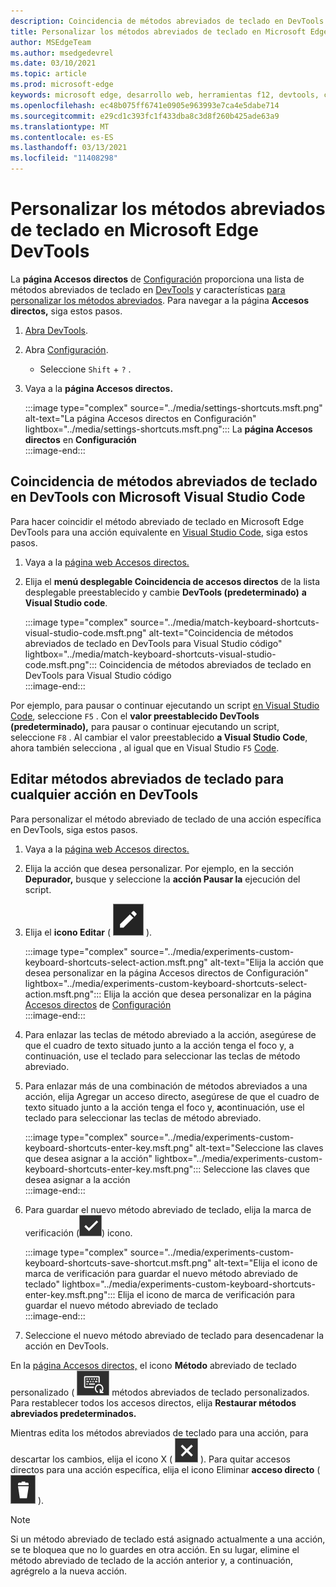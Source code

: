 ```yaml
---
description: Coincidencia de métodos abreviados de teclado en DevTools para Visual Studio código
title: Personalizar los métodos abreviados de teclado en Microsoft Edge DevTools
author: MSEdgeTeam
ms.author: msedgedevrel
ms.date: 03/10/2021
ms.topic: article
ms.prod: microsoft-edge
keywords: microsoft edge, desarrollo web, herramientas f12, devtools, custom, shortcuts, teclado, visual studio code
ms.openlocfilehash: ec48b075ff6741e0905e963993e7ca4e5dabe714
ms.sourcegitcommit: e29cd1c393fc1f433dba8c3d8f260b425ade63a9
ms.translationtype: MT
ms.contentlocale: es-ES
ms.lasthandoff: 03/13/2021
ms.locfileid: "11408298"
---
```

# <a name="customize-keyboard-shortcuts-in-the-microsoft-edge-devtools"></a>Personalizar los métodos abreviados de teclado en Microsoft Edge DevTools  

La **página Accesos directos** de [Configuración][DevToolsCustomizeSettings] proporciona una lista de métodos abreviados de teclado en [DevTools][DevToolsShortcuts] y características [para personalizar los métodos abreviados](#match-keyboard-shortcuts-in-the-devtools-to-microsoft-visual-studio-code).  Para navegar a la página **Accesos directos,** siga estos pasos.  

1.  [Abra DevTools][DevtoolsOpenMain].  
1.  Abra [Configuración][DevToolsCustomizeSettings].
    *   Seleccione `Shift` + `?` .  
1.  Vaya a la **página Accesos directos.**  
    
    :::image type="complex" source="../media/settings-shortcuts.msft.png" alt-text="La página Accesos directos en Configuración" lightbox="../media/settings-shortcuts.msft.png":::
       La **página Accesos directos** en **Configuración**  
    :::image-end:::  
    
## <a name="match-keyboard-shortcuts-in-the-devtools-to-microsoft-visual-studio-code"></a>Coincidencia de métodos abreviados de teclado en DevTools con Microsoft Visual Studio Code  

Para hacer coincidir el método abreviado de teclado en Microsoft Edge DevTools para una acción equivalente en [Visual Studio Code][VisualStudioCode], siga estos pasos.  

1.  Vaya a la [página web Accesos directos.](#customize-keyboard-shortcuts-in-the-microsoft-edge-devtools)  
1.  Elija el **menú desplegable Coincidencia de accesos directos** de la lista desplegable preestablecido y cambie **DevTools (predeterminado)** **a Visual Studio code**.  
    
    :::image type="complex" source="../media/match-keyboard-shortcuts-visual-studio-code.msft.png" alt-text="Coincidencia de métodos abreviados de teclado en DevTools para Visual Studio código" lightbox="../media/match-keyboard-shortcuts-visual-studio-code.msft.png":::
       Coincidencia de métodos abreviados de teclado en DevTools para Visual Studio código  
    :::image-end:::  
    
Por ejemplo, para pausar o continuar ejecutando un script [en Visual Studio Code][VisualStudioCodeShortcutsKeyboardWindows], seleccione `F5` .  Con el **valor preestablecido DevTools (predeterminado),** para pausar o continuar ejecutando un script, seleccione `F8` .  Al cambiar el valor preestablecido **a Visual Studio Code**, ahora también selecciona , al igual que en Visual Studio `F5` [Code][VisualStudioCodeShortcutsKeyboardWindows].  

## <a name="edit-keyboard-shortcuts-for-any-action-in-the-devtools"></a>Editar métodos abreviados de teclado para cualquier acción en DevTools  

Para personalizar el método abreviado de teclado de una acción específica en DevTools, siga estos pasos.  

1.  Vaya a la [página web Accesos directos.](#customize-keyboard-shortcuts-in-the-microsoft-edge-devtools)  
1.  Elija la acción que desea personalizar.  Por ejemplo, en la sección **Depurador,** busque y seleccione la **acción Pausar la** ejecución del script.  
1.  Elija el **icono Editar** \( ![ EditKeyboardShortcut ](../media/edit-keyboard-shortcut-icon.msft.png) \).  
    
    :::image type="complex" source="../media/experiments-custom-keyboard-shortcuts-select-action.msft.png" alt-text="Elija la acción que desea personalizar en la página Accesos directos de Configuración" lightbox="../media/experiments-custom-keyboard-shortcuts-select-action.msft.png":::
       Elija la acción que desea personalizar en la página [Accesos directos](#customize-keyboard-shortcuts-in-the-microsoft-edge-devtools) de [Configuración][DevToolsCustomizeSettings]  
    :::image-end:::  
    
1.  Para enlazar las teclas de método abreviado a la acción, asegúrese de que el cuadro de texto situado junto a la acción tenga el foco y, a continuación, use el teclado para seleccionar las teclas de método abreviado.  
1.  Para enlazar más de una combinación de métodos abreviados a una acción, elija Agregar un acceso directo, asegúrese de que el cuadro de texto situado junto a la acción tenga el foco y, **a**continuación, use el teclado para seleccionar las teclas de método abreviado.  
    
    :::image type="complex" source="../media/experiments-custom-keyboard-shortcuts-enter-key.msft.png" alt-text="Seleccione las claves que desea asignar a la acción" lightbox="../media/experiments-custom-keyboard-shortcuts-enter-key.msft.png":::
       Seleccione las claves que desea asignar a la acción  
    :::image-end:::  
    
1.  Para guardar el nuevo método abreviado de teclado, elija la marca de verificación \(![CheckmarkKeyboardShortcut](../media/checkmark-keyboard-shortcut-icon.msft.png)\) icono.
    
    :::image type="complex" source="../media/experiments-custom-keyboard-shortcuts-save-shortcut.msft.png" alt-text="Elija el icono de marca de verificación para guardar el nuevo método abreviado de teclado" lightbox="../media/experiments-custom-keyboard-shortcuts-enter-key.msft.png":::
       Elija el icono de marca de verificación para guardar el nuevo método abreviado de teclado  
    :::image-end:::  
    
1.  Seleccione el nuevo método abreviado de teclado para desencadenar la acción en DevTools.  
    
En la [página Accesos directos,](#customize-keyboard-shortcuts-in-the-microsoft-edge-devtools) el icono **Método** abreviado de teclado personalizado \( ![ CustomKeyboardShortcut \) muestra los ](../media/custom-keyboard-shortcut-icon.msft.png) métodos abreviados de teclado personalizados.  Para restablecer todos los accesos directos, elija **Restaurar métodos abreviados predeterminados.**  

Mientras edita los métodos abreviados de teclado para una acción, para descartar los cambios, elija el icono X \( ![ XKeyboardShortcut ](../media/discard-changes-keyboard-shortcut-icon.msft.png) \).  Para quitar accesos directos para una acción específica, elija el icono Eliminar **acceso directo** \( ![ DeleteKeyboardShortcut ](../media/delete-keyboard-shortcut-icon.msft.png) \).  

> [!NOTE]
> Si un método abreviado de teclado está asignado actualmente a una acción, se te bloquea que no lo guardes en otra acción.  En su lugar, elimine el método abreviado de teclado de la acción anterior y, a continuación, agrégrelo a la nueva acción.  

<!-- links -->  

[DevToolsCustomizeSettings]: ./index.md#settings "Configuración: personalizar Microsoft Edge DevTools | Microsoft Docs"  
[DevtoolsOpenMain]: ../open/index.md "Abra Microsoft Edge DevTools | Microsoft Docs"  
[DevToolsShortcuts]: ../shortcuts/index.md "Métodos abreviados de teclado de Microsoft Edge DevTools | Microsoft Docs"  

[VisualStudioCode]: https://code.visualstudio.com "Microsoft Visual Studio Code"  
[VisualStudioCodeShortcutsKeyboardWindows]: https://code.visualstudio.com/shortcuts/keyboard-shortcuts-windows.pdf "Visual Studio métodos abreviados de teclado de código para Windows | Microsoft Visual Studio Code"  
